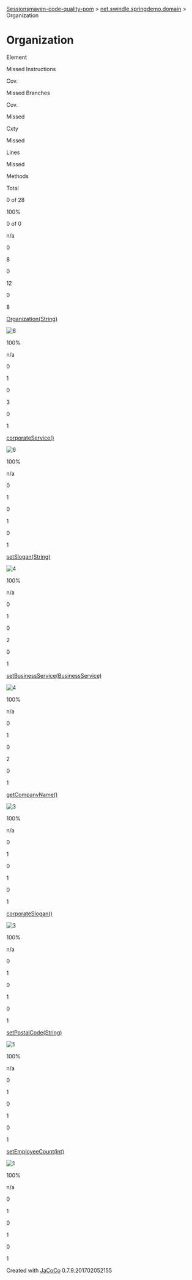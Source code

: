 [Sessions](../jacoco-sessions.md)[maven-code-quality-pom](../index.md)
\> [net.swindle.springdemo.domain](index.md) \> Organization

# Organization

Element

Missed Instructions

Cov.

Missed Branches

Cov.

Missed

Cxty

Missed

Lines

Missed

Methods

Total

0 of 28

100%

0 of 0

n/a

0

8

0

12

0

8

[Organization(String)](Organization.java.md#L23)

![6](../jacoco-resources/greenbar.gif "6")

100%

n/a

0

1

0

3

0

1

[corporateService()](Organization.java.md#L85)

![6](../jacoco-resources/greenbar.gif "6")

100%

n/a

0

1

0

1

0

1

[setSlogan(String)](Organization.java.md#L58)

![4](../jacoco-resources/greenbar.gif "4")

100%

n/a

0

1

0

2

0

1

[setBusinessService(BusinessService)](Organization.java.md#L67)

![4](../jacoco-resources/greenbar.gif "4")

100%

n/a

0

1

0

2

0

1

[getCompanyName()](Organization.java.md#L33)

![3](../jacoco-resources/greenbar.gif "3")

100%

n/a

0

1

0

1

0

1

[corporateSlogan()](Organization.java.md#L76)

![3](../jacoco-resources/greenbar.gif "3")

100%

n/a

0

1

0

1

0

1

[setPostalCode(String)](Organization.java.md#L42)

![1](../jacoco-resources/greenbar.gif "1")

100%

n/a

0

1

0

1

0

1

[setEmployeeCount(int)](Organization.java.md#L50)

![1](../jacoco-resources/greenbar.gif "1")

100%

n/a

0

1

0

1

0

1

Created with [JaCoCo](http://www.jacoco.org/jacoco) 0.7.9.201702052155
